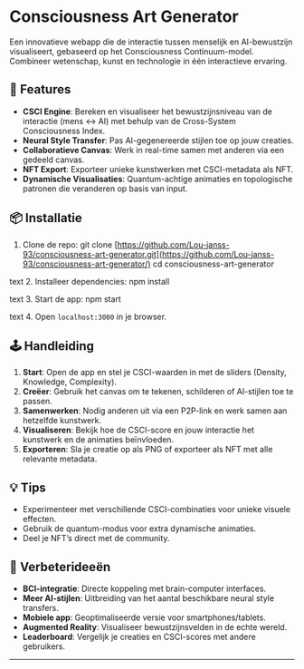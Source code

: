 # Consciousness Art Generator

Een innovatieve webapp die de interactie tussen menselijk en AI-bewustzijn visualiseert, gebaseerd op het Consciousness Continuum-model. Combineer wetenschap, kunst en technologie in één interactieve ervaring.

## 🚀 Features

- **CSCI Engine**: Bereken en visualiseer het bewustzijnsniveau van de interactie (mens ↔ AI) met behulp van de Cross-System Consciousness Index.
- **Neural Style Transfer**: Pas AI-gegenereerde stijlen toe op jouw creaties.
- **Collaboratieve Canvas**: Werk in real-time samen met anderen via een gedeeld canvas.
- **NFT Export**: Exporteer unieke kunstwerken met CSCI-metadata als NFT.
- **Dynamische Visualisaties**: Quantum-achtige animaties en topologische patronen die veranderen op basis van input.

## 📦 Installatie

1. Clone de repo:
git clone [https://github.com/Lou-janss-93/consciousness-art-generator.git](https://github.com/Lou-janss-93/consciousness-art-generator/)
cd consciousness-art-generator

text
2. Installeer dependencies:
npm install

text
3. Start de app:
npm start

text
4. Open `localhost:3000` in je browser.

## 🕹️ Handleiding

1. **Start**: Open de app en stel je CSCI-waarden in met de sliders (Density, Knowledge, Complexity).
2. **Creëer**: Gebruik het canvas om te tekenen, schilderen of AI-stijlen toe te passen.
3. **Samenwerken**: Nodig anderen uit via een P2P-link en werk samen aan hetzelfde kunstwerk.
4. **Visualiseren**: Bekijk hoe de CSCI-score en jouw interactie het kunstwerk en de animaties beïnvloeden.
5. **Exporteren**: Sla je creatie op als PNG of exporteer als NFT met alle relevante metadata.

## 💡 Tips

- Experimenteer met verschillende CSCI-combinaties voor unieke visuele effecten.
- Gebruik de quantum-modus voor extra dynamische animaties.
- Deel je NFT’s direct met de community.

## 🌱 Verbeterideeën

- **BCI-integratie**: Directe koppeling met brain-computer interfaces.
- **Meer AI-stijlen**: Uitbreiding van het aantal beschikbare neural style transfers.
- **Mobiele app**: Geoptimaliseerde versie voor smartphones/tablets.
- **Augmented Reality**: Visualiseer bewustzijnsvelden in de echte wereld.
- **Leaderboard**: Vergelijk je creaties en CSCI-scores met andere gebruikers.

---
